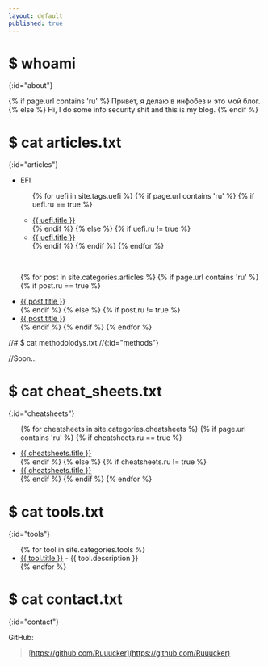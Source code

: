 ```yaml
---
layout: default
published: true
---
```

<title>Rucker :: Security Researcher</title>

# $ whoami
{:id="about"}

{% if page.url contains 'ru'  %}
Привет, я делаю в инфобез и это мой блог.
{% else %}
Hi, I do some info security shit and this is my blog.
{% endif %}

# $ cat articles.txt
{:id="articles"}

<ul>
  <li>EFI</li>
<ul>

{%  for uefi in site.tags.uefi  %}
    {% if page.url contains 'ru'  %}
        {% if uefi.ru == true %}
             <li><a href="{{ uefi.url }}" title="{{ uefi.description }}">{{ uefi.title }}</a></li>
        {% endif %}
    {% else %}
        {% if uefi.ru != true %}
            <li><a href="{{ uefi.url }}" title="{{ uefi.description }}">{{ uefi.title }}</a></li>
        {% endif %}
    {% endif %}
{% endfor %}
  
</ul>
<br>

{% for post in site.categories.articles %}
    {% if page.url contains 'ru'  %}
        {% if post.ru == true %}
             <li><a href="{{ post.url }}" title="{{ post.description }}">{{ post.title }}</a></li>
        {% endif %}
    {% else %}
        {% if post.ru != true %}
            <li><a href="{{ post.url }}" title="{{ post.description }}">{{ post.title }}</a></li>
        {% endif %}
    {% endif %}
{% endfor %}

</ul>

//# $ cat methodolodys.txt
//{:id="methods"}

//Soon...

# $ cat cheat_sheets.txt
{:id="cheatsheets"}

<ul>
  
{% for cheatsheets in site.categories.cheatsheets %}
    {% if page.url contains 'ru'  %}
        {% if cheatsheets.ru == true %}
              <li><a href="{{ cheatsheets.url }}" title="{{ cheatsheets.description }}">{{ cheatsheets.title }}</a></li>
        {% endif %}
    {% else %}
        {% if cheatsheets.ru != true %}
              <li><a href="{{ cheatsheets.url }}" title="{{ cheatsheets.description }}">{{ cheatsheets.title }}</a></li>
        {% endif %}
    {% endif %}
{% endfor %}
  
</ul>

# $ cat tools.txt
{:id="tools"}

<ul>
{% for tool in site.categories.tools %}
<li><a href="{{ tool.link }}">{{ tool.title }}</a> - {{ tool.description }}</li>
{% endfor %}
</ul>

# $ cat contact.txt
{:id="contact"}
<!--
Telegram:

> @
-->
GitHub:

> [https://github.com/Ruuucker](https://github.com/Ruuucker)
